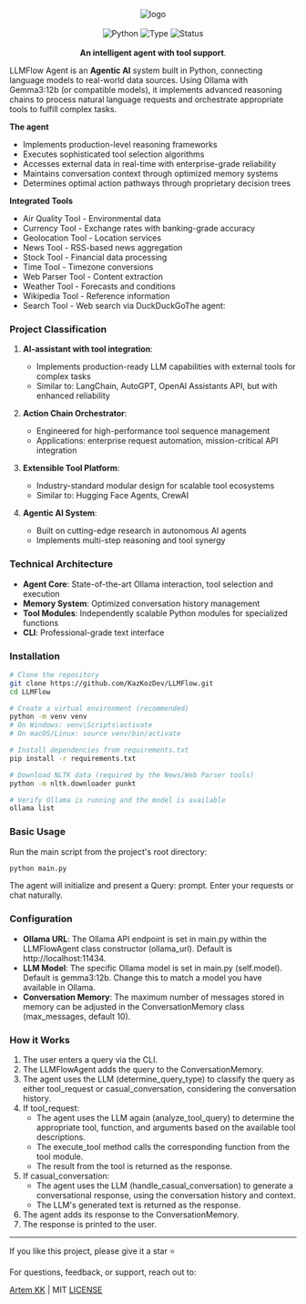 <p align="center">
  <img src="https://github.com/user-attachments/assets/906ba435-47eb-42e2-be75-7dc971875b42" alt="logo"/>
  <br>  <br>
  <img src="https://img.shields.io/badge/python-3.9%2B-green" alt="Python">
  <img src="https://img.shields.io/badge/Type-Agentic%20AI-blue" alt="Type">
  <img src="https://img.shields.io/badge/Status-Production%20Ready-success" alt="Status">
  <br><br>
  <b>An intelligent agent with tool support</b>.
</p>

LLMFlow Agent is an **Agentic AI** system built in Python, connecting language models to real-world data sources. Using Ollama with Gemma3:12b (or compatible models), it implements advanced reasoning chains to process natural language requests and orchestrate appropriate tools to fulfill complex tasks.

**The agent**
* Implements production-level reasoning frameworks
* Executes sophisticated tool selection algorithms
* Accesses external data in real-time with enterprise-grade reliability
* Maintains conversation context through optimized memory systems
* Determines optimal action pathways through proprietary decision trees

**Integrated Tools**
* Air Quality Tool - Environmental data
* Currency Tool - Exchange rates with banking-grade accuracy
* Geolocation Tool - Location services
* News Tool - RSS-based news aggregation
* Stock Tool - Financial data processing
* Time Tool - Timezone conversions
* Web Parser Tool - Content extraction
* Weather Tool - Forecasts and conditions
* Wikipedia Tool - Reference information
* Search Tool - Web search via DuckDuckGoThe agent:

### Project Classification
1. **AI-assistant with tool integration**:
   * Implements production-ready LLM capabilities with external tools for complex tasks
   * Similar to: LangChain, AutoGPT, OpenAI Assistants API, but with enhanced reliability

2. **Action Chain Orchestrator**:
   * Engineered for high-performance tool sequence management
   * Applications: enterprise request automation, mission-critical API integration

3. **Extensible Tool Platform**:
   * Industry-standard modular design for scalable tool ecosystems
   * Similar to: Hugging Face Agents, CrewAI

4. **Agentic AI System**:
   * Built on cutting-edge research in autonomous AI agents
   * Implements multi-step reasoning and tool synergy

### Technical Architecture
- **Agent Core**: State-of-the-art Ollama interaction, tool selection and execution
- **Memory System**: Optimized conversation history management
- **Tool Modules**: Independently scalable Python modules for specialized functions
- **CLI**: Professional-grade text interface

### Installation

```bash
# Clone the repository
git clone https://github.com/KazKozDev/LLMFlow.git
cd LLMFlow

# Create a virtual environment (recommended)
python -m venv venv
# On Windows: venv\Scripts\activate
# On macOS/Linux: source venv/bin/activate

# Install dependencies from requirements.txt
pip install -r requirements.txt

# Download NLTK data (required by the News/Web Parser tools)
python -m nltk.downloader punkt

# Verify Ollama is running and the model is available
ollama list
```

### Basic Usage

Run the main script from the project's root directory:

```bash
python main.py
```

The agent will initialize and present a Query: prompt. Enter your requests or chat naturally.

### Configuration

- **Ollama URL**: The Ollama API endpoint is set in main.py within the LLMFlowAgent class constructor (ollama_url). Default is http://localhost:11434.
- **LLM Model**: The specific Ollama model is set in main.py (self.model). Default is gemma3:12b. Change this to match a model you have available in Ollama.
- **Conversation Memory**: The maximum number of messages stored in memory can be adjusted in the ConversationMemory class (max_messages, default 10).

### How it Works

1. The user enters a query via the CLI.
2. The LLMFlowAgent adds the query to the ConversationMemory.
3. The agent uses the LLM (determine_query_type) to classify the query as either tool_request or casual_conversation, considering the conversation history.
4. If tool_request:
   - The agent uses the LLM again (analyze_tool_query) to determine the appropriate tool, function, and arguments based on the available tool descriptions.
   - The execute_tool method calls the corresponding function from the tool module.
   - The result from the tool is returned as the response.
5. If casual_conversation:
   - The agent uses the LLM (handle_casual_conversation) to generate a conversational response, using the conversation history and context.
   - The LLM's generated text is returned as the response.
6. The agent adds its response to the ConversationMemory.
7. The response is printed to the user.

---

If you like this project, please give it a star ⭐

For questions, feedback, or support, reach out to:

[Artem KK](https://www.linkedin.com/in/kazkozdev/) | MIT [LICENSE](LICENSE)
